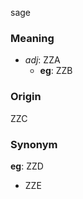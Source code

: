 sage
### Meaning
+ _adj_: ZZA
    + __eg__: ZZB

### Origin

ZZC

### Synonym

__eg__: ZZD

+ ZZE


